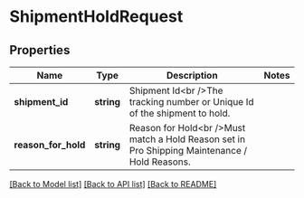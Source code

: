 # ShipmentHoldRequest

## Properties
Name | Type | Description | Notes
------------ | ------------- | ------------- | -------------
**shipment_id** | **string** | Shipment Id&lt;br /&gt;The tracking number or Unique Id of the shipment to hold. | 
**reason_for_hold** | **string** | Reason for Hold&lt;br /&gt;Must match a Hold Reason set in Pro Shipping Maintenance / Hold Reasons. | 

[[Back to Model list]](../README.md#documentation-for-models) [[Back to API list]](../README.md#documentation-for-api-endpoints) [[Back to README]](../README.md)


